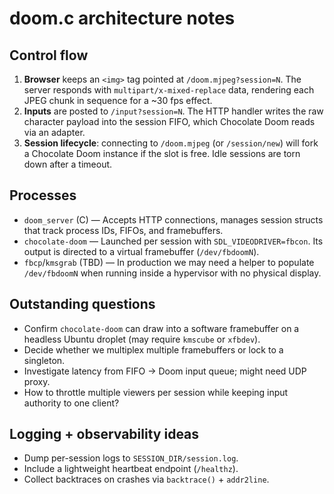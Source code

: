 # doom.c architecture notes

## Control flow

1. **Browser** keeps an `<img>` tag pointed at `/doom.mjpeg?session=N`. The
   server responds with `multipart/x-mixed-replace` data, rendering each JPEG
   chunk in sequence for a ~30 fps effect.
2. **Inputs** are posted to `/input?session=N`. The HTTP handler writes the raw
   character payload into the session FIFO, which Chocolate Doom reads via an
   adapter.
3. **Session lifecycle**: connecting to `/doom.mjpeg` (or `/session/new`) will
   fork a Chocolate Doom instance if the slot is free. Idle sessions are torn
   down after a timeout.

## Processes

- `doom_server` (C) — Accepts HTTP connections, manages session structs that
  track process IDs, FIFOs, and framebuffers.
- `chocolate-doom` — Launched per session with `SDL_VIDEODRIVER=fbcon`. Its
  output is directed to a virtual framebuffer (`/dev/fbdoomN`).
- `fbcp`/`kmsgrab` (TBD) — In production we may need a helper to populate
  `/dev/fbdoomN` when running inside a hypervisor with no physical display.

## Outstanding questions

- Confirm `chocolate-doom` can draw into a software framebuffer on a headless
  Ubuntu droplet (may require `kmscube` or `xfbdev`).
- Decide whether we multiplex multiple framebuffers or lock to a singleton.
- Investigate latency from FIFO → Doom input queue; might need UDP proxy.
- How to throttle multiple viewers per session while keeping input authority
  to one client?

## Logging + observability ideas

- Dump per-session logs to `SESSION_DIR/session.log`.
- Include a lightweight heartbeat endpoint (`/healthz`).
- Collect backtraces on crashes via `backtrace()` + `addr2line`.
